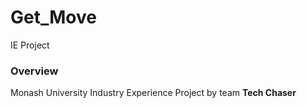 # Get_Move
IE Project

### Overview

Monash University Industry Experience Project by team **Tech Chaser**